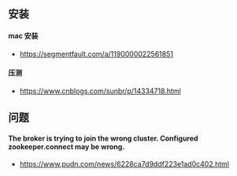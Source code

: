 



## 安装

#### mac 安装

* https://segmentfault.com/a/1190000022561851



#### 压测

* https://www.cnblogs.com/sunbr/p/14334718.html



## 问题

#### The broker is trying to join the wrong cluster. Configured zookeeper.connect may be wrong.

* https://www.pudn.com/news/6228ca7d9ddf223e1ad0c402.html